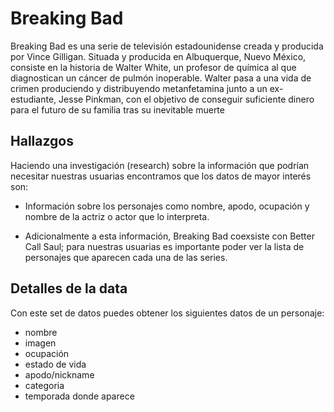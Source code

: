 # Breaking Bad

Breaking Bad es una serie de televisión estadounidense creada y producida por Vince Gilligan. Situada y producida en Albuquerque, Nuevo México, consiste en la historia de Walter White, un profesor de química al que diagnostican un cáncer de pulmón inoperable. Walter pasa a una vida de crimen produciendo y distribuyendo metanfetamina junto a un ex-estudiante, Jesse Pinkman, con el objetivo de conseguir suficiente dinero para el futuro de su familia tras su inevitable muerte

## Hallazgos

Haciendo una investigación (research) sobre la información que podrían necesitar nuestras usuarias encontramos que los datos de mayor interés son:

- Información sobre los personajes como nombre, apodo, ocupación y nombre de la actriz o actor que lo interpreta.

- Adicionalmente a esta información, Breaking Bad coexsiste con Better Call Saul; para nuestras usuarias es importante poder ver la lista de personajes que aparecen cada una de las series.

## Detalles de la data

Con este set de datos puedes obtener los siguientes datos de un personaje:

- nombre
- imagen
- ocupación
- estado de vida
- apodo/nickname
- categoria
- temporada donde aparece
